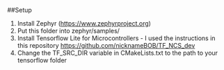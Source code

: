 ##Setup

1. Install Zephyr (https://www.zephyrproject.org)
2. Put this folder into zephyr/samples/ 
3. Install Tensorflow Lite for Microcontrollers - I used the instructions in this repository https://github.com/nicknameBOB/TF_NCS_dev
4. Change the TF_SRC_DIR variable in CMakeLists.txt to the path to your tensorflow folder


